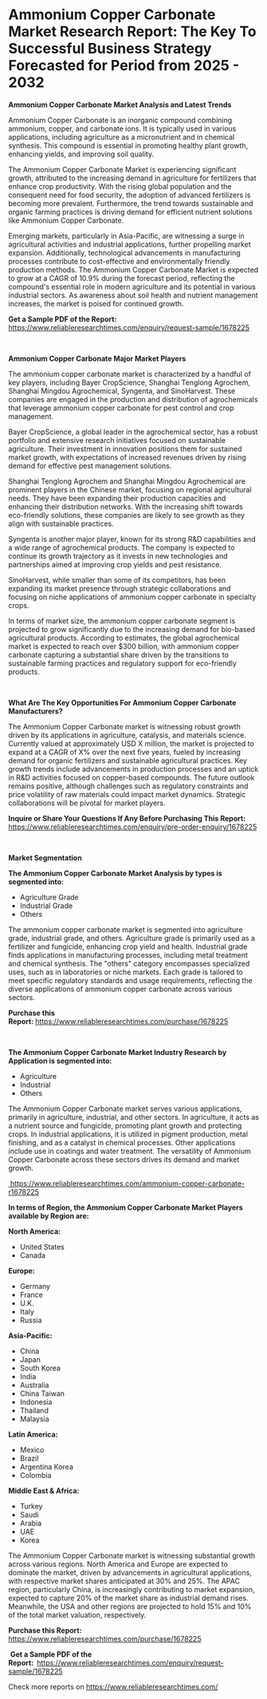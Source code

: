 <p><h1>Ammonium Copper Carbonate Market Research Report: The Key To Successful Business Strategy Forecasted for Period from 2025 - 2032</h1></p><p><strong>Ammonium Copper Carbonate Market Analysis and Latest Trends</strong></p>
<p><p>Ammonium Copper Carbonate is an inorganic compound combining ammonium, copper, and carbonate ions. It is typically used in various applications, including agriculture as a micronutrient and in chemical synthesis. This compound is essential in promoting healthy plant growth, enhancing yields, and improving soil quality. </p><p>The Ammonium Copper Carbonate Market is experiencing significant growth, attributed to the increasing demand in agriculture for fertilizers that enhance crop productivity. With the rising global population and the consequent need for food security, the adoption of advanced fertilizers is becoming more prevalent. Furthermore, the trend towards sustainable and organic farming practices is driving demand for efficient nutrient solutions like Ammonium Copper Carbonate.</p><p>Emerging markets, particularly in Asia-Pacific, are witnessing a surge in agricultural activities and industrial applications, further propelling market expansion. Additionally, technological advancements in manufacturing processes contribute to cost-effective and environmentally friendly production methods. The Ammonium Copper Carbonate Market is expected to grow at a CAGR of 10.9% during the forecast period, reflecting the compound's essential role in modern agriculture and its potential in various industrial sectors. As awareness about soil health and nutrient management increases, the market is poised for continued growth.</p></p>
<p><strong>Get a Sample PDF of the Report:&nbsp;</strong> <a href="https://www.reliableresearchtimes.com/enquiry/request-sample/1678225?utm_campaign=3031&utm_medium=2&utm_source=Github&utm_content=ia&utm_term=25032025&utm_id=ammonium-copper-carbonate">https://www.reliableresearchtimes.com/enquiry/request-sample/1678225</a></p>
<p>&nbsp;</p>
<p><strong>Ammonium Copper Carbonate Major Market Players</strong></p>
<p><p>The ammonium copper carbonate market is characterized by a handful of key players, including Bayer CropScience, Shanghai Tenglong Agrochem, Shanghai Mingdou Agrochemical, Syngenta, and SinoHarvest. These companies are engaged in the production and distribution of agrochemicals that leverage ammonium copper carbonate for pest control and crop management.</p><p>Bayer CropScience, a global leader in the agrochemical sector, has a robust portfolio and extensive research initiatives focused on sustainable agriculture. Their investment in innovation positions them for sustained market growth, with expectations of increased revenues driven by rising demand for effective pest management solutions.</p><p>Shanghai Tenglong Agrochem and Shanghai Mingdou Agrochemical are prominent players in the Chinese market, focusing on regional agricultural needs. They have been expanding their production capacities and enhancing their distribution networks. With the increasing shift towards eco-friendly solutions, these companies are likely to see growth as they align with sustainable practices.</p><p>Syngenta is another major player, known for its strong R&D capabilities and a wide range of agrochemical products. The company is expected to continue its growth trajectory as it invests in new technologies and partnerships aimed at improving crop yields and pest resistance.</p><p>SinoHarvest, while smaller than some of its competitors, has been expanding its market presence through strategic collaborations and focusing on niche applications of ammonium copper carbonate in specialty crops.</p><p>In terms of market size, the ammonium copper carbonate segment is projected to grow significantly due to the increasing demand for bio-based agricultural products. According to estimates, the global agrochemical market is expected to reach over $300 billion, with ammonium copper carbonate capturing a substantial share driven by the transitions to sustainable farming practices and regulatory support for eco-friendly products.</p></p>
<p>&nbsp;</p>
<p><strong>What Are The Key Opportunities For Ammonium Copper Carbonate Manufacturers?</strong></p>
<p><p>The Ammonium Copper Carbonate market is witnessing robust growth driven by its applications in agriculture, catalysis, and materials science. Currently valued at approximately USD X million, the market is projected to expand at a CAGR of X% over the next five years, fueled by increasing demand for organic fertilizers and sustainable agricultural practices. Key growth trends include advancements in production processes and an uptick in R&D activities focused on copper-based compounds. The future outlook remains positive, although challenges such as regulatory constraints and price volatility of raw materials could impact market dynamics. Strategic collaborations will be pivotal for market players.</p></p>
<p><strong>Inquire or Share Your Questions If Any Before Purchasing This Report:</strong> <a href="https://www.reliableresearchtimes.com/enquiry/pre-order-enquiry/1678225?utm_campaign=3031&utm_medium=2&utm_source=Github&utm_content=ia&utm_term=25032025&utm_id=ammonium-copper-carbonate">https://www.reliableresearchtimes.com/enquiry/pre-order-enquiry/1678225</a></p>
<p>&nbsp;</p>
<p><strong>Market Segmentation</strong></p>
<p><strong>The Ammonium Copper Carbonate Market Analysis by types is segmented into:</strong></p>
<p><ul><li>Agriculture Grade</li><li>Industrial Grade</li><li>Others</li></ul></p>
<p><p>The ammonium copper carbonate market is segmented into agriculture grade, industrial grade, and others. Agriculture grade is primarily used as a fertilizer and fungicide, enhancing crop yield and health. Industrial grade finds applications in manufacturing processes, including metal treatment and chemical synthesis. The "others" category encompasses specialized uses, such as in laboratories or niche markets. Each grade is tailored to meet specific regulatory standards and usage requirements, reflecting the diverse applications of ammonium copper carbonate across various sectors.</p></p>
<p><strong>Purchase this Report:&nbsp;</strong><a href="https://www.reliableresearchtimes.com/purchase/1678225?utm_campaign=3031&utm_medium=2&utm_source=Github&utm_content=ia&utm_term=25032025&utm_id=ammonium-copper-carbonate">https://www.reliableresearchtimes.com/purchase/1678225</a></p>
<p>&nbsp;</p>
<p><strong>The Ammonium Copper Carbonate Market Industry Research by Application is segmented into:</strong></p>
<p><ul><li>Agriculture</li><li>Industrial</li><li>Others</li></ul></p>
<p><p>The Ammonium Copper Carbonate market serves various applications, primarily in agriculture, industrial, and other sectors. In agriculture, it acts as a nutrient source and fungicide, promoting plant growth and protecting crops. In industrial applications, it is utilized in pigment production, metal finishing, and as a catalyst in chemical processes. Other applications include use in coatings and water treatment. The versatility of Ammonium Copper Carbonate across these sectors drives its demand and market growth.</p></p>
<p><a href="https://www.reliableresearchtimes.com/ammonium-copper-carbonate-r1678225?utm_campaign=3031&utm_medium=2&utm_source=Github&utm_content=ia&utm_term=25032025&utm_id=ammonium-copper-carbonate">&nbsp;https://www.reliableresearchtimes.com/ammonium-copper-carbonate-r1678225</a></p>
<p><strong>In terms of Region, the Ammonium Copper Carbonate Market Players available by Region are:</strong></p>
<p>
    <p> <strong> North America: </strong>
        <ul>
            <li>United States</li>
            <li>Canada</li>
        </ul>
        </p> 
    <p> <strong> Europe: </strong>
        <ul>
            <li>Germany</li>
            <li>France</li>
            <li>U.K.</li>
            <li>Italy</li>
            <li>Russia</li>
        </ul>
        </p> 
    <p> <strong> Asia-Pacific: </strong>
        <ul>
            <li>China</li>
            <li>Japan</li>
            <li>South Korea</li>
            <li>India</li>
            <li>Australia</li>
            <li>China Taiwan</li>
            <li>Indonesia</li>
            <li>Thailand</li>
            <li>Malaysia</li>
        </ul>
        </p> 
    <p> <strong> Latin America: </strong>
        <ul>
            <li>Mexico</li>
            <li>Brazil</li>
            <li>Argentina Korea</li>
            <li>Colombia</li>
        </ul>
        </p> 
    <p> <strong> Middle East & Africa: </strong>
        <ul>
            <li>Turkey</li>
            <li>Saudi</li>
            <li>Arabia</li>
            <li>UAE</li>
            <li>Korea</li>
        </ul>
    </p>
    </p>
<p><p>The Ammonium Copper Carbonate market is witnessing substantial growth across various regions. North America and Europe are expected to dominate the market, driven by advancements in agricultural applications, with respective market shares anticipated at 30% and 25%. The APAC region, particularly China, is increasingly contributing to market expansion, expected to capture 20% of the market share as industrial demand rises. Meanwhile, the USA and other regions are projected to hold 15% and 10% of the total market valuation, respectively.</p></p>
<p><strong>Purchase this Report: </strong><a href="https://www.reliableresearchtimes.com/purchase/1678225?utm_campaign=3031&utm_medium=2&utm_source=Github&utm_content=ia&utm_term=25032025&utm_id=ammonium-copper-carbonate">https://www.reliableresearchtimes.com/purchase/1678225</a></p>
<p>&nbsp;<strong>Get a Sample PDF of the Report:&nbsp;&nbsp;</strong><a href="https://www.reliableresearchtimes.com/enquiry/request-sample/1678225?utm_campaign=3031&utm_medium=2&utm_source=Github&utm_content=ia&utm_term=25032025&utm_id=ammonium-copper-carbonate">https://www.reliableresearchtimes.com/enquiry/request-sample/1678225</a></p>
<p><strong></strong></p>
<p>Check more reports on <a href="https://www.reliableresearchtimes.com/?utm_campaign=3031&utm_medium=2&utm_source=Github&utm_content=ia&utm_term=25032025&utm_id=ammonium-copper-carbonate">https://www.reliableresearchtimes.com/</a></p>
